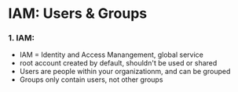# IAM: Users & Groups

### 1. IAM:
- IAM = Identity and Access Manangement, global service
- root account created by default, shouldn't be used or shared
- Users are people within your organizationm, and can be grouped
- Groups only contain users, not other groups 
